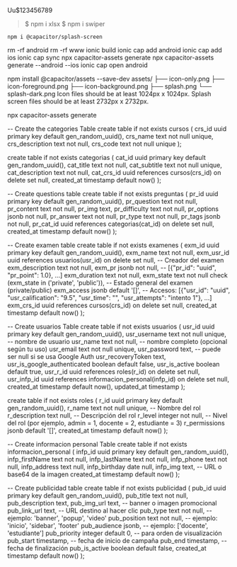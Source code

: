
Uu$123456789

>$ npm i xlsx
>$ npm i swiper

    npm i @capacitor/splash-screen
rm -rf android
rm -rf www
ionic build
ionic cap add android
    ionic cap add ios
ionic cap sync
npx capacitor-assets generate
    npx capacitor-assets generate --android --ios
ionic cap open android

npm install @capacitor/assets --save-dev
assets/
├── icon-only.png
├── icon-foreground.png
├── icon-background.png
├── splash.png
└── splash-dark.png
Icon files should be at least 1024px x 1024px. Splash screen files should be at least 2732px x 2732px.

npx capacitor-assets generate


-- Create the categories Table
create table if not exists cursos (
  crs_id uuid primary key default gen_random_uuid(),
  crs_name text not null unique,
  crs_description text not null,
  crs_code text not null unique
);


create table if not exists categorias (
  cat_id uuid primary key default gen_random_uuid(),
  cat_title text not null,
  cat_subtitle text not null unique,
  cat_description text not null,
  cat_crs_id uuid references cursos(crs_id) on delete set null,
  created_at timestamp default now()
);


-- Create questions table
create table if not exists preguntas (
  pr_id uuid primary key default gen_random_uuid(),
  pr_question text not null,
  pr_content text not null,
  pr_img text,
  pr_difficulty text not null,
  pr_options jsonb not null,
  pr_answer text not null,
  pr_type text not null,
  pr_tags jsonb not null,
  pr_cat_id uuid references categorias(cat_id) on delete set null,
  created_at timestamp default now()
);


-- Create examen table
create table if not exists examenes (
  exm_id uuid primary key default gen_random_uuid(),
  exm_name text not null,
  exm_usr_id uuid references usuarios(usr_id) on delete set null, -- Creador del examen
  exm_description text not null,
  exm_pr jsonb not null, -- [{"pr_id": "uuid", "pr_point": 1.0}, ...]
  exm_duration text not null,
  exm_state text not null check (exm_state in ('private', 'public')), -- Estado general del examen (private/public)
  exm_access jsonb default '[]', -- Accesos: [{"usr_id": "uuid", "usr_calification": "9.5", "usr_time": "", "usr_attempts": "intento 1"}, ...]
  exm_crs_id uuid references cursos(crs_id) on delete set null,
  created_at timestamp default now()
);

-- Create usuarios Table
create table if not exists usuarios (
  usr_id uuid primary key default gen_random_uuid(),
  usr_username text not null unique, -- nombre de usuario
  usr_name text not null,            -- nombre completo (opcional según tu uso)
  usr_email text not null unique,
  usr_password text,                 -- puede ser null si se usa Google Auth
  usr_recoveryToken text,
  usr_is_google_authenticated boolean default false,
  usr_is_active boolean default true,
  usr_r_id uuid references roles(r_id) on delete set null,
  usr_infp_id uuid references informacion_personal(infp_id) on delete set null,
  created_at timestamp default now(),
  updated_at timestamp
);

create table if not exists roles (
  r_id uuid primary key default gen_random_uuid(),
  r_name text not null unique, -- Nombre del rol
  r_description text null, -- Descripción del rol
  r_level integer not null, -- Nivel del rol (por ejemplo, admin = 1, docente = 2, estudiante = 3)
  r_permissions jsonb default '[]',
  created_at timestamp default now()
);

-- Create informacion personal Table
create table if not exists informacion_personal (
  infp_id uuid primary key default gen_random_uuid(),
  infp_firstName text not null,
  infp_lastName text not null,
  infp_phone text not null,
  infp_address text null,
  infp_birthday date null,
  infp_img text, -- URL o base64 de la imagen
  created_at timestamp default now()
);

-- Create publicidad table
create table if not exists publicidad (
  pub_id uuid primary key default gen_random_uuid(),
  pub_title text not null,
  pub_description text,
  pub_img_url text, -- banner o imagen promocional
  pub_link_url text, -- URL destino al hacer clic
  pub_type text not null, -- ejemplo: 'banner', 'popup', 'video'
  pub_position text not null, -- ejemplo: 'inicio', 'sidebar', 'footer'
  pub_audience jsonb, -- ejemplo: ['docente', 'estudiante']
  pub_priority integer default 0, -- para orden de visualización
  pub_start timestamp, -- fecha de inicio de campaña
  pub_end timestamp, -- fecha de finalización
  pub_is_active boolean default false,
  created_at timestamp default now()
);